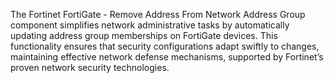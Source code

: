 The Fortinet FortiGate - Remove Address From Network Address Group component simplifies network administrative tasks by automatically updating address group memberships on FortiGate devices. This functionality ensures that security configurations adapt swiftly to changes, maintaining effective network defense mechanisms, supported by Fortinet’s proven network security technologies.

